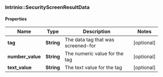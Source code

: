 ### Intrinio::SecurityScreenResultData

#### Properties
Name | Type | Description | Notes
------------ | ------------- | ------------- | -------------
**tag** | **String** | The data tag that was screened-for | [optional] 
**number_value** | **String** | The numeric value for the tag | [optional] 
**text_value** | **String** | The text value for the tag | [optional] 


